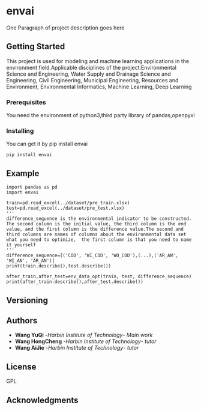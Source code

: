 # envai
 
One Paragraph of project description goes here
 
## Getting Started
 
This project is used for modeling and machine learning applications in the environment field.Applicable disciplines of the project:Environmental Science and Engineering, Water Supply and Drainage Science and Engineering, Civil Engineering, Municipal Engineering, Resources and Environment, Environmental Informatics, Machine Learning, Deep Learning
 
### Prerequisites
You need the environment of python3,third party library of pandas,openpyxl


### Installing
You can get it by pip install envai
```
pip install envai
```

 
## Example
```
import pandas as pd
import envai

train=pd.read_excel(../dataset/pre_train.xlsx)
test=pd.read_excel(../dataset/pre_test.xlsx)
'''
difference_sequence is the environmental indicator to be constructed. The second column is the initial value, the third column is the end value, and the first column is the difference value.The second and third columns are names of columns about the environmental data set what you need to optimize,  the first column is that you need to name it yourself
'''
difference_sequence=[('COD', 'WI_COD', 'WO_COD'),(...),('AR_AN', 'WI_AN', 'AR_AN')]
print(train.describe(),test.describe())

after_train,after_test=env_data_opt(train, test, difference_sequence)
print(after_train.describe(),after_test.describe())
```
## Versioning
 

 
## Authors
 
* **Wang YuQi** -*Harbin Institute of Technology*- *Main work* 
* **Wang HongCheng** -*Harbin Institute of Technology*- *tutor* 
* **Wang AiJie** -*Harbin Institute of Technology*- *tutor* 
 
 
## License
 
GPL
 
## Acknowledgments
 

